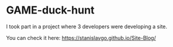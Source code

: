 # GAME-duck-hunt
I took part in a project where 3 developers were developing a site.

You can check it here:
https://stanislavgo.github.io/Site-Blog/

